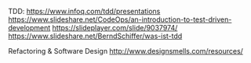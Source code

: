 
TDD:
https://www.infoq.com/tdd/presentations
https://www.slideshare.net/CodeOps/an-introduction-to-test-driven-development
https://slideplayer.com/slide/9037974/
https://www.slideshare.net/BerndSchiffer/was-ist-tdd


Refactoring & Software Design
http://www.designsmells.com/resources/
